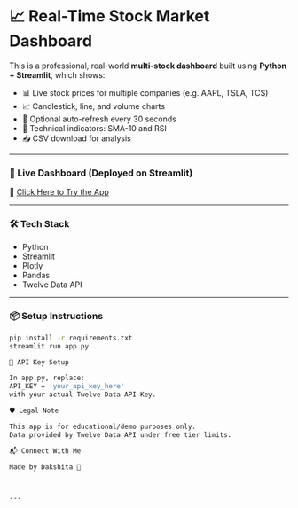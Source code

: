 # 📈 Real-Time Stock Market Dashboard

This is a professional, real-world **multi-stock dashboard** built using **Python + Streamlit**, which shows:

- 📊 Live stock prices for multiple companies (e.g. AAPL, TSLA, TCS)
- 📈 Candlestick, line, and volume charts
- 🔁 Optional auto-refresh every 30 seconds
- 📐 Technical indicators: SMA-10 and RSI
- 📥 CSV download for analysis

---

### 🚀 Live Dashboard (Deployed on Streamlit)

🔗 [Click Here to Try the App](https://your-streamlit-link-here)

---

### 🛠 Tech Stack

- Python
- Streamlit
- Plotly
- Pandas
- Twelve Data API

---

### 📦 Setup Instructions

```bash
pip install -r requirements.txt
streamlit run app.py

📝 API Key Setup

In app.py, replace:
API_KEY = 'your_api_key_here'
with your actual Twelve Data API Key.

🛡 Legal Note

This app is for educational/demo purposes only.
Data provided by Twelve Data API under free tier limits.

📬 Connect With Me

Made by Dakshita 💙



---

